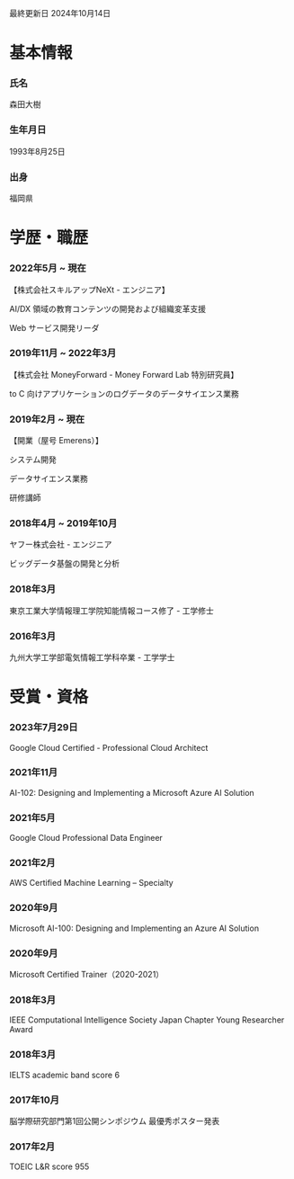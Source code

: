 最終更新日 2024年10月14日

# 基本情報

### 氏名

森田大樹

### 生年月日

1993年8月25日

### 出身

福岡県

# 学歴・職歴

### 2022年5月 ~ 現在

【株式会社スキルアップNeXt - エンジニア】

AI/DX 領域の教育コンテンツの開発および組織変革支援

Web サービス開発リーダ

### 2019年11月 ~ 2022年3月

【株式会社 MoneyForward - Money Forward Lab 特別研究員】

to C 向けアプリケーションのログデータのデータサイエンス業務

### 2019年2月 ~ 現在

【開業（屋号 Emerens）】

システム開発

データサイエンス業務

研修講師

### 2018年4月 ~ 2019年10月

ヤフー株式会社 - エンジニア

ビッグデータ基盤の開発と分析

### 2018年3月

東京工業大学情報理工学院知能情報コース修了 - 工学修士

### 2016年3月

九州大学工学部電気情報工学科卒業 - 工学学士

# 受賞・資格

### 2023年7月29日

Google Cloud Certified - Professional Cloud Architect

### 2021年11月

AI-102: Designing and Implementing a Microsoft Azure AI Solution

### 2021年5月

Google Cloud Professional Data Engineer

### 2021年2月

AWS Certified Machine Learning – Specialty

### 2020年9月

Microsoft AI-100: Designing and Implementing an Azure AI Solution

### 2020年9月

Microsoft Certified Trainer（2020-2021）

### 2018年3月

IEEE Computational Intelligence Society Japan Chapter Young Researcher Award

### 2018年3月

IELTS academic band score 6

### 2017年10月

脳学際研究部門第1回公開シンポジウム 最優秀ポスター発表

### 2017年2月

TOEIC L&R score 955
